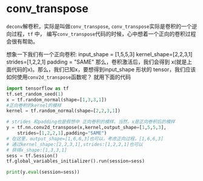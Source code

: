 # conv_transpose

`deconv`解卷积，实际是叫做`conv_transpose`, `conv_transpose`实际是卷积的一个逆向过程，`tf` 中， 编写`conv_transpose`代码的时候，心中想着一个正向的卷积过程会很有帮助。

想象一下我们有一个正向卷积:
input_shape = [1,5,5,3]
kernel_shape=[2,2,3,1]
strides=[1,2,2,1]
padding = "SAME"
那么，卷积激活后，我们会得到 x(就是上面代码的x)。那么，我们已知x，要想得到input_shape 形状的 tensor，我们应该如何使用`conv2d_transpose`函数呢？
就用下面的代码
```python
import tensorflow as tf
tf.set_random_seed(1)
x = tf.random_normal(shape=[1,3,3,1])
#正向卷积的kernel的模样
kernel = tf.random_normal(shape=[2,2,3,1])

# strides 和padding也是假想中 正向卷积的模样。当然，x是正向卷积后的模样
y = tf.nn.conv2d_transpose(x,kernel,output_shape=[1,5,5,3],
    strides=[1,2,2,1],padding="SAME")
# 在这里，output_shape=[1,6,6,3]也可以，考虑正向过程，[1,6,6,3]
# 通过kernel_shape:[2,2,3,1],strides:[1,2,2,1]也可以
# 获得x_shape:[1,3,3,1]
sess = tf.Session()
tf.global_variables_initializer().run(session=sess)

print(y.eval(session=sess))
```
